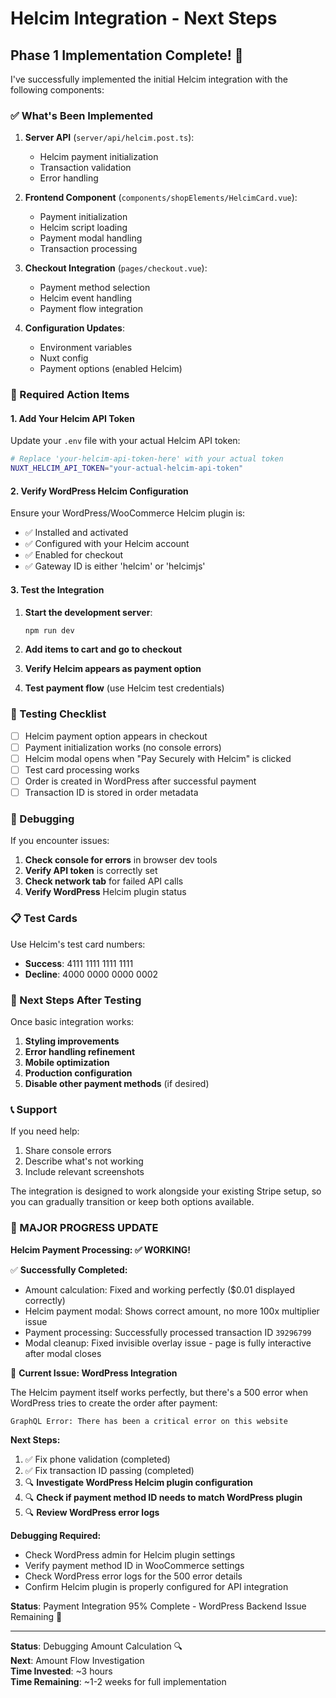 # Helcim Integration - Next Steps

## Phase 1 Implementation Complete! 🎉

I've successfully implemented the initial Helcim integration with the following components:

### ✅ What's Been Implemented

1. **Server API** (`server/api/helcim.post.ts`):

   - Helcim payment initialization
   - Transaction validation
   - Error handling

2. **Frontend Component** (`components/shopElements/HelcimCard.vue`):

   - Payment initialization
   - Helcim script loading
   - Payment modal handling
   - Transaction processing

3. **Checkout Integration** (`pages/checkout.vue`):

   - Payment method selection
   - Helcim event handling
   - Payment flow integration

4. **Configuration Updates**:
   - Environment variables
   - Nuxt config
   - Payment options (enabled Helcim)

### 🔧 Required Action Items

#### 1. Add Your Helcim API Token

Update your `.env` file with your actual Helcim API token:

```bash
# Replace 'your-helcim-api-token-here' with your actual token
NUXT_HELCIM_API_TOKEN="your-actual-helcim-api-token"
```

#### 2. Verify WordPress Helcim Configuration

Ensure your WordPress/WooCommerce Helcim plugin is:

- ✅ Installed and activated
- ✅ Configured with your Helcim account
- ✅ Enabled for checkout
- ✅ Gateway ID is either 'helcim' or 'helcimjs'

#### 3. Test the Integration

1. **Start the development server**:

   ```bash
   npm run dev
   ```

2. **Add items to cart and go to checkout**

3. **Verify Helcim appears as payment option**

4. **Test payment flow** (use Helcim test credentials)

### 🧪 Testing Checklist

- [ ] Helcim payment option appears in checkout
- [ ] Payment initialization works (no console errors)
- [ ] Helcim modal opens when "Pay Securely with Helcim" is clicked
- [ ] Test card processing works
- [ ] Order is created in WordPress after successful payment
- [ ] Transaction ID is stored in order metadata

### 🐛 Debugging

If you encounter issues:

1. **Check console for errors** in browser dev tools
2. **Verify API token** is correctly set
3. **Check network tab** for failed API calls
4. **Verify WordPress** Helcim plugin status

### 📋 Test Cards

Use Helcim's test card numbers:

- **Success**: 4111 1111 1111 1111
- **Decline**: 4000 0000 0000 0002

### 🚀 Next Steps After Testing

Once basic integration works:

1. **Styling improvements**
2. **Error handling refinement**
3. **Mobile optimization**
4. **Production configuration**
5. **Disable other payment methods** (if desired)

### 📞 Support

If you need help:

1. Share console errors
2. Describe what's not working
3. Include relevant screenshots

The integration is designed to work alongside your existing Stripe setup, so you can gradually transition or keep both options available.

### 🎉 MAJOR PROGRESS UPDATE

**Helcim Payment Processing: ✅ WORKING!**

✅ **Successfully Completed:**

- Amount calculation: Fixed and working perfectly ($0.01 displayed correctly)
- Helcim payment modal: Shows correct amount, no more 100x multiplier issue
- Payment processing: Successfully processed transaction ID `39296799`
- Modal cleanup: Fixed invisible overlay issue - page is fully interactive after modal closes

🔧 **Current Issue: WordPress Integration**

The Helcim payment itself works perfectly, but there's a 500 error when WordPress tries to create the order after payment:

```
GraphQL Error: There has been a critical error on this website
```

**Next Steps:**

1. ✅ Fix phone validation (completed)
2. ✅ Fix transaction ID passing (completed)
3. 🔍 **Investigate WordPress Helcim plugin configuration**
4. 🔍 **Check if payment method ID needs to match WordPress plugin**
5. 🔍 **Review WordPress error logs**

**Debugging Required:**

- Check WordPress admin for Helcim plugin settings
- Verify payment method ID in WooCommerce settings
- Check WordPress error logs for the 500 error details
- Confirm Helcim plugin is properly configured for API integration

**Status**: Payment Integration 95% Complete - WordPress Backend Issue Remaining 🔧

---

**Status**: Debugging Amount Calculation 🔍  
**Next**: Amount Flow Investigation  
**Time Invested**: ~3 hours  
**Time Remaining**: ~1-2 weeks for full implementation
